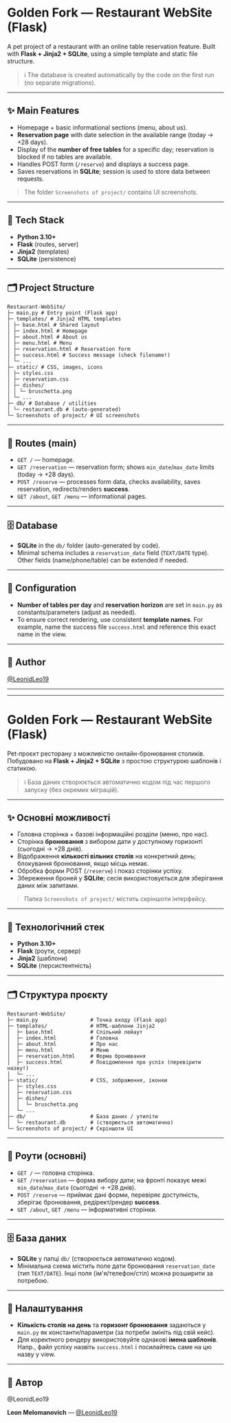 # Golden Fork — Restaurant WebSite (Flask)

A pet project of a restaurant with an online table reservation feature. Built with **Flask + Jinja2 + SQLite**, using a simple template and static file structure.  

> ℹ️ The database is created automatically by the code on the first run (no separate migrations).  

---

## ✨ Main Features

* Homepage + basic informational sections (menu, about us).  
* **Reservation page** with date selection in the available range (today → +28 days).  
* Display of the **number of free tables** for a specific day; reservation is blocked if no tables are available.  
* Handles POST form (`/reserve`) and displays a success page.  
* Saves reservations in **SQLite**; session is used to store data between requests.  

> The folder `Screenshots of project/` contains UI screenshots.  

---

## 🧱 Tech Stack

* **Python 3.10+**  
* **Flask** (routes, server)  
* **Jinja2** (templates)  
* **SQLite** (persistence)  

---

## 🗂️ Project Structure
```
Restaurant-WebSite/
├─ main.py # Entry point (Flask app)
├─ templates/ # Jinja2 HTML templates
│ ├─ base.html # Shared layout
│ ├─ index.html # Homepage
│ ├─ about.html # About us
│ ├─ menu.html # Menu
│ ├─ reservation.html # Reservation form
│ ├─ success.html # Success message (check filename!)
│ └─ ...
├─ static/ # CSS, images, icons
│ ├─ styles.css
│ ├─ reservation.css
│ ├─ dishes/
│ │ └─ bruschetta.png
│ └─ ...
├─ db/ # Database / utilities
│ └─ restaurant.db # (auto-generated)
└─ Screenshots of project/ # UI screenshots
```

---

## 🔀 Routes (main)

* `GET /` — homepage.  
* `GET /reservation` — reservation form; shows `min_date`/`max_date` limits (today → +28 days).  
* `POST /reserve` — processes form data, checks availability, saves reservation, redirects/renders **success**.  
* `GET /about`, `GET /menu` — informational pages.  

---

## 🗄️ Database

* **SQLite** in the `db/` folder (auto-generated by code).  
* Minimal schema includes a `reservation_date` field (`TEXT/DATE` type). Other fields (name/phone/table) can be extended if needed.  

---

## 🧩 Configuration

* **Number of tables per day** and **reservation horizon** are set in `main.py` as constants/parameters (adjust as needed).  
* To ensure correct rendering, use consistent **template names**. For example, name the success file `success.html` and reference this exact name in the view.  

---

## 👤 Author
[@LeonidLeo19](https://github.com/LeonidLeo19)  

---
---


# Golden Fork — Restaurant WebSite (Flask)

Pet‑проєкт ресторану з можливістю онлайн-бронювання столиків. Побудовано на **Flask + Jinja2 + SQLite** з простою структурою шаблонів і статикою.

> ℹ️ База даних створюється автоматично кодом під час першого запуску (без окремих міграцій).

---

## ✨ Основні можливості

* Головна сторінка + базові інформаційні розділи (меню, про нас).
* Сторінка **бронювання** з вибором дати у доступному горизонті (сьогодні → +28 днів).
* Відображення **кількості вільних столів** на конкретний день; блокування бронювання, якщо місць немає.
* Обробка форми POST (`/reserve`) і показ сторінки успіху.
* Збереження броней у **SQLite**; сесія використовується для зберігання даних між запитами.

> Папка `Screenshots of project/` містить скріншоти інтерфейсу.

---

## 🧱 Технологічний стек

* **Python 3.10+**
* **Flask** (роути, сервер)
* **Jinja2** (шаблони)
* **SQLite** (персистентність)

---

## 🗂️ Структура проєкту

```
Restaurant-WebSite/
├─ main.py                 # Точка входу (Flask app)
├─ templates/              # HTML-шаблони Jinja2
│  ├─ base.html            # Спільний лейаут
│  ├─ index.html           # Головна
│  ├─ about.html           # Про нас
│  ├─ menu.html            # Меню
│  ├─ reservation.html     # Форма бронювання
│  ├─ success.html         # Повідомлення про успіх (перевірити назву!)
│  └─ ...
├─ static/                 # CSS, зображення, іконки
│  ├─ styles.css
│  ├─ reservation.css
│  ├─ dishes/
│  │  └─ bruschetta.png
│  └─ ...
├─ db/                     # База даних / утиліти
│  └─ restaurant.db        # (створюється автоматично)
└─ Screenshots of project/ # Скріншоти UI
```

---

## 🔀 Роути (основні)

* `GET /` — головна сторінка.
* `GET /reservation` — форма вибору дати; на фронті показує межі `min_date`/`max_date` (сьогодні → +28 днів).
* `POST /reserve` — приймає дані форми, перевіряє доступність, зберігає бронювання, редірект/рендер **success**.
* `GET /about`, `GET /menu` — інформативні сторінки.

---

## 🗄️ База даних

* **SQLite** у папці `db/` (створюється автоматично кодом).
* Мінімальна схема містить поле дати бронювання `reservation_date` (тип `TEXT/DATE`). Інші поля (ім'я/телефон/стіл) можна розширити за потребою.

---

## 🧩 Налаштування

* **Кількість столів на день** та **горизонт бронювання** задаються у `main.py` як константи/параметри (за потреби змініть під свій кейс).
* Для коректного рендеру використовуйте однакові **імена шаблонів**. Напр., файл успіху назвіть `success.html` і посилайтесь саме на цю назву у view.


---

## 👤 Автор
@LeonidLeo19

**Leon Melomanovich** — [@LeonidLeo19](https://github.com/LeonidLeo19)
